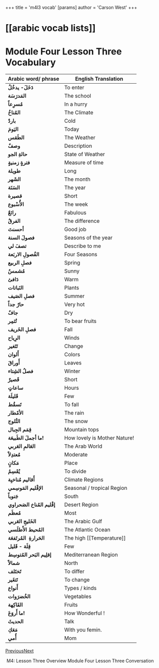 +++
 title = 'm4l3 vocab'
[params]
	author = 'Carson West'
+++
# [[arabic vocab lists]]
# Module Four Lesson Three Vocabulary


| **Arabic word/ phrase**      | **English Translation**      |
| ---------------------------- | ---------------------------- |
| **دَخَلَ- يدخُلُ**           | To enter                     |
| **المَدرَسَة**               | The school                   |
| **مُسرِعاً**                 | In a hurry                   |
| **المُناخُ**                 | The Climate                  |
| **باردٌ**                    | Cold                         |
| **اليَومَ**                  | Today                        |
| **الطَقس**                   | The Weather                  |
| **وصفٌ**                     | Description                  |
| **حالةِ الجو**               | State of Weather             |
| **فترةٍ زمنيةٍ**             | Measure of time              |
| **طويلة**                    | Long                         |
| **الشَهر**                   | The month                    |
| **السَنَة**                  | The year                     |
| **قصيرة**                    | Short                        |
| **الأُسْبوع**                | The week                     |
| **رائعٌ**                    | Fabulous                     |
| **الفرقُ**                   | The difference               |
| **أحسنتَ**                   | Good job                     |
| **فصولَ السنة**              | Seasons of the year          |
| **تصفَ لي**                  | Describe to me               |
| **الفُصولِ الاربَعة**        | Four Seasons                 |
| **فصلِ الربيع**              | Spring                       |
| **مُشمسٌ**                   | Sunny                        |
| **دَافئ**                    | Warm                         |
| **النَباتات**                | Plants                       |
| **فصلِ الصَيف**              | Summer                       |
| **حارٌ جداً**                | Very hot                     |
| **جافٌ**                     | Dry                          |
| **تُثمِر**                   | To bear fruits               |
| **فصلِ الخَريف**             | Fall                         |
| **الرِياح**                  | Winds                        |
| **تَتَغير**                  | Change                       |
| **أَلوان**                   | Colors                       |
| **أَوراقَ**                  | Leaves                       |
| **فصلُ الشِتاء**             | Winter                       |
| **قَصيرٌ**                   | Short                        |
| **ساعاتٍ**                   | Hours                        |
| **قَليلَة**                  | Few                          |
| **تَسقُط**                   | To fall                      |
| **الأمْطار**                 | The rain                     |
| **الثُلوج**                  | The snow                     |
| **قِمَم الجِبال**            | Mountain tops                |
| **ما أجملَ الطَبيعَة!**      | How lovely is Mother Nature! |
| **العَالمِ العَربي**         | The Arab World               |
| **مُعتدِلاً**                | Moderate                     |
| **مَكانٍ**                   | Place                        |
| **يُقَسِمُ**                 | To divide                    |
| **أَقاليم مُناخيِة**         | Climate Regions              |
| **الإقْليم المَوسِمي**       | Seasonal / tropical Region   |
| **جَنوباً**                  | South                        |
| **إقْليم المُناخ الصَحراوي** | Desert Region                |
| **مُعظَم**                   | Most                         |
| **الخَليجِ العَربي**         | The Arabic Gulf              |
| **المُحيط الأَطلَسي**        | The Atlantic Ocean           |
| **الحَرارةِ  المُرتَفعَة**   | The high [[Temperature]]         |
| **قِلَة - قَليل**            | Few                          |
| **إقلِيم البَحر المُتوسِط**  | Mediterranean Region         |
| **شمالاً**                   | North                        |
| **تَختَلف**                  | To differ                    |
| **تَتغَير**                  | To change                    |
| **أَنواع**                   | Types / kinds                |
| **الخُضرَوات**               | Vegetables                   |
| **الفَاكِهة**                | Fruits                       |
| **ما أَروَعَ!**              | How Wonderful !              |
| **الحديثَ**                  | Talk                         |
| **مَعَكِ**                   | With you femin.              |
| **أُمي**                     | Mom                          |

[Previous](https://ncvps.instructure.com/courses/60842/modules/items/25249845)[Next](https://ncvps.instructure.com/courses/60842/modules/items/25249851)

 M4: Lesson Three Overview Module Four Lesson Three Conversation